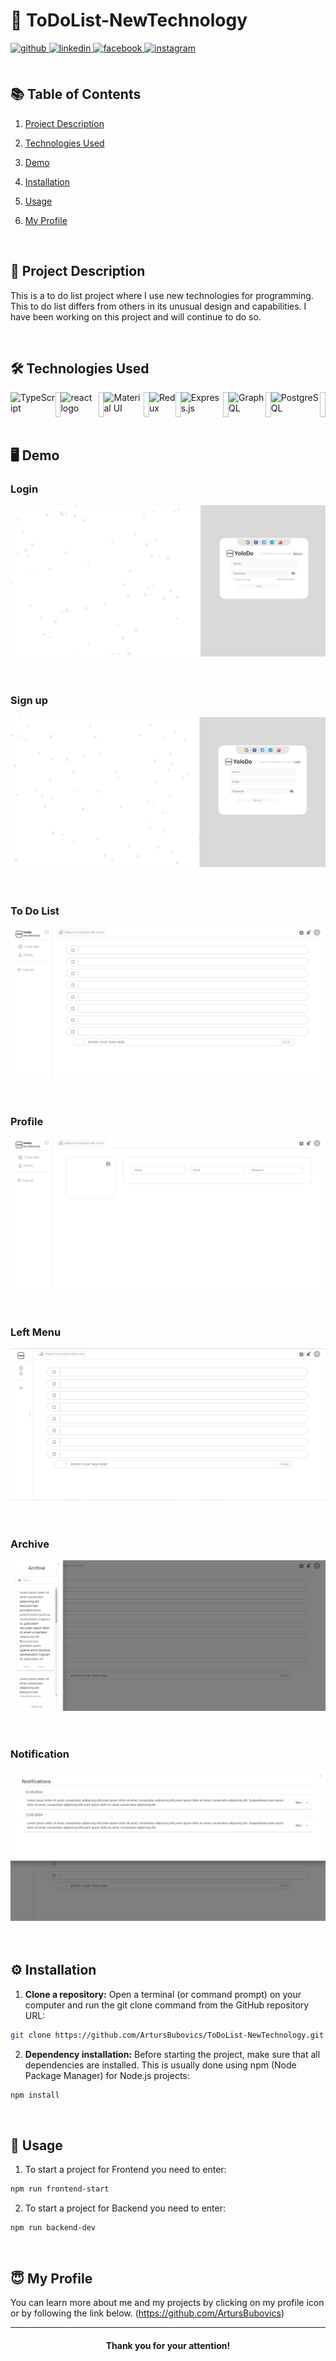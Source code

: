 # 🌟 ToDoList-NewTechnology

<div align="left">
<a href="https://github.com/ArtursBubovics" target="_blank">
<img src=https://img.shields.io/badge/github-%2324292e.svg?&style=for-the-badge&logo=github&logoColor=white alt=github style="margin-bottom: 5px;" />
</a>
<a href="https://www.linkedin.com/in/artur-bubovich-24a971219/" target="_blank">
<img src=https://img.shields.io/badge/linkedin-%231E77B5.svg?&style=for-the-badge&logo=linkedin&logoColor=white alt=linkedin style="margin-bottom: 5px;" />
</a>  
<a href="https://www.facebook.com/profile.php?id=100017181036981" target="_blank">
<img src=https://img.shields.io/badge/facebook-%232E87FB.svg?&style=for-the-badge&logo=facebook&logoColor=white alt=facebook style="margin-bottom: 5px;" />
</a>
<a href="https://www.instagram.com/arturubu/" target="_blank">
<img src=https://img.shields.io/badge/instagram-%23000000.svg?&style=for-the-badge&logo=instagram&logoColor=white alt=instagram style="margin-bottom: 5px;" />
</a> 
</div>  

<br>

## 📚 Table of Contents

1. [Project Description](#-project-description)
2. [Technologies Used](#technologies_used)
3. [Demo](#demo)
4. [Installation](#installation)
5. [Usage](#usage)
6. [My Profile](#my_profile)

   <br>

## 📖 Project Description

This is a to do list project where I use new technologies for programming. This to do list differs from others in its unusual design and capabilities. I have been working on this project and will continue to do so.

   <br>

## 🛠️ <a name="technologies_used">Technologies Used</a> 

<div style="display: flex;">
<img src="https://raw.githubusercontent.com/danielcranney/readme-generator/main/public/icons/skills/typescript-colored.svg" height="40" alt="TypeScript"  />
<img width="12" />
<img src="https://cdn.jsdelivr.net/gh/devicons/devicon/icons/react/react-original.svg" height="40" alt="react logo"  />
<img width="12" />
<img src="https://raw.githubusercontent.com/danielcranney/readme-generator/main/public/icons/skills/materialui-colored.svg" height="40" alt="Material UI"  />
<img width="12" />
<img src="https://raw.githubusercontent.com/danielcranney/readme-generator/main/public/icons/skills/redux-colored.svg" height="40" alt="Redux"  />
<img width="12" />
<img src="https://raw.githubusercontent.com/danielcranney/readme-generator/main/public/icons/skills/express-colored.svg" height="40" alt="Express.js"  />
<img width="12" />
<img src="https://raw.githubusercontent.com/danielcranney/readme-generator/main/public/icons/skills/graphql-colored.svg" height="40" alt="GraphQL"  />
<img width="12" />
<img src="https://raw.githubusercontent.com/danielcranney/readme-generator/main/public/icons/skills/postgresql-colored.svg" height="40" alt="PostgreSQL"  />
<img width="12" />
</div>

   <br>

## 🖥️ <a name="demo">Demo</a> 

   ### Login 
   
   <kbd> 
      <img src="https://github.com/ArtursBubovics/ToDoList-NewTechnology/blob/main/images/Login.png" alt="Login"/>
   </kbd>

   <br>
   <br>
   <br>

   ### Sign up 
   
   <kbd> 
      <img src="https://github.com/ArtursBubovics/ToDoList-NewTechnology/blob/main/images/Sign_up.png" alt="Sign Up"/>
   </kbd> 
   
   <br>
   <br>
   <br>

   ### To Do List
   
   <kbd> 
      <img src="https://github.com/ArtursBubovics/ToDoList-NewTechnology/blob/main/images/Main_to_do_list.png" alt="To Do List"/>
   </kbd>
   
   <br>
   <br>
   <br>

   ### Profile 
     
   <kbd> 
      <img src="https://github.com/ArtursBubovics/ToDoList-NewTechnology/blob/main/images/Main_profile.PNG" alt="Profile"/>
   </kbd>  
   
   <br>
   <br>
   <br>

   ### Left Menu
   
   <kbd> 
      <img src="https://github.com/ArtursBubovics/ToDoList-NewTechnology/blob/main/images/Main_slide_left_menu.PNG" alt="Left Menu"/>
   </kbd> 
   
   <br>
   <br>
   <br>

   ### Archive
   
   <kbd> 
      <img src="https://github.com/ArtursBubovics/ToDoList-NewTechnology/blob/main/images/Main_archivePNG.PNG" alt="Archive"/>
   </kbd>  
   
   <br>
   <br>
   <br>

   ### Notification
   
   <kbd> 
      <img src="https://github.com/ArtursBubovics/ToDoList-NewTechnology/blob/main/images/Main_notifications.PNG" alt="Notification"/>
   </kbd>  

   <br>
   <br>
   <br>

## ⚙️ <a name="installation">Installation</a>

1. **Clone a repository:** Open a terminal (or command prompt) on your computer and run the git clone command from the GitHub repository URL:

```bash
git clone https://github.com/ArtursBubovics/ToDoList-NewTechnology.git
```

2. **Dependency installation:** Before starting the project, make sure that all dependencies are installed. This is usually done using npm (Node Package Manager) for Node.js projects:

```bash
npm install
```

   <br>

## 🚀 <a name="usage">Usage</a>

1. To start a project for Frontend you need to enter:  

```bash
npm run frontend-start
```

2. To start a project for Backend you need to enter:  

```bash
npm run backend-dev
```

   <br>

## :innocent: <a name="my_profile"> My Profile</a>

You can learn more about me and my projects by clicking on my profile icon or by following the link below.
(https://github.com/ArtursBubovics)

----

<div align="center">
    
#### Thank you for your attention!

</div>
